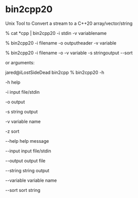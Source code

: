 # bin2cpp20

Unix Tool to Convert a stream to a C++20 array/vector/string

% cat *cpp | bin2cpp20 -i stdin -v variablename 

% bin2cpp20 -i filename -o outputheader -v variable 

% bin2cpp20 -i filename -o -v variable -s stringoutput --sort

or arguments:

jared@iLostSideDead bin2cpp % bin2cpp20 -h

-h              help      

-i              input file/stdin

-o              output    

-s              string output

-v              variable name

-z              sort      

--help          help message

--input         input file/stdin

--output        output file

--string        string output

--variable      variable name

--sort          sort string

